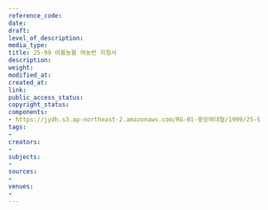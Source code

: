 ```yaml
---
reference_code: 
date: 
draft: 
level_of_description: 
media_type: 
title: 25-99 여름농활 여농반 지침서
description: 
weight: 
modified_at: 
created_at: 
link: 
public_access_status: 
copyright_status: 
components:
- https://jydh.s3.ap-northeast-2.amazonaws.com/RG-01-중앙여대협/1999/25-99+여름농활+여농반+지침서.pdf
tags:
- 
creators:
- 
subjects:
- 
sources:
- 
venues:
- 
---
```

